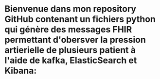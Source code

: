 # Bienvenue dans mon repository GitHub contenant un fichiers python qui génère des messages FHIR permettant d'obersver la pression artierielle de plusieurs patient à l'aide de kafka, ElasticSearch et Kibana:



